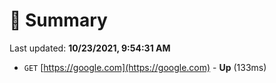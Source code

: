 # 📖 Summary
Last updated: **10/23/2021, 9:54:31 AM**

- `GET` [https://google.com](https://google.com) - **Up** (133ms)
